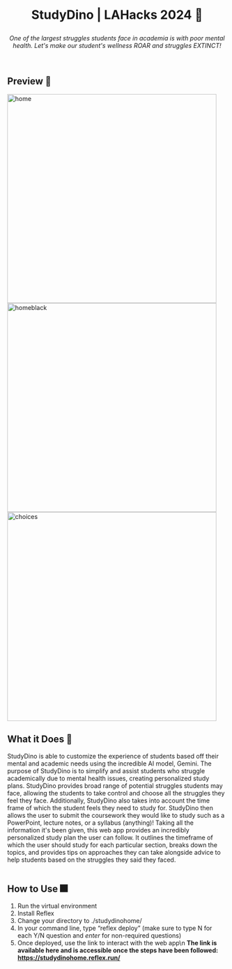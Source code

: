 # <p align=center> StudyDino | LAHacks 2024 🦖 </p>

*<p align=center>One of the largest struggles students face in academia is with poor mental health. Let's make our student's wellness ROAR and struggles EXTINCT!</p>*
<br>

## Preview 🌷
<img width="480" alt="home" src="https://github.com/JeremiahHerring/LAHacks_Project/assets/149734738/4d556d10-2c07-429a-b3a2-d882a76cc390">  <img width="480" alt="homeblack" src="https://github.com/JeremiahHerring/LAHacks_Project/assets/149734738/d7e20d14-4089-458e-be3c-b5d1c8b45ef9">  <img width="480" alt="choices" src="https://github.com/JeremiahHerring/LAHacks_Project/assets/149734738/a683c3b4-89d2-4217-9056-1422493e0a86">




## What it Does 🌟
StudyDino is able to customize the experience of students based off their mental and academic needs using the incredible AI model, Gemini. The purpose of StudyDino is to simplify and assist students who struggle academically due to mental health issues, creating personalized study plans. StudyDino provides broad range of potential struggles students may face, allowing the students to take control and choose all the struggles they feel they face. Additionally, StudyDino also takes into account the time frame of which the student feels they need to study for. StudyDino then allows the user to submit the coursework they would like to study such as a PowerPoint, lecture notes, or a syllabus (anything)! Taking all the information it's been given, this web app provides an incredibly personalized study plan the user can follow. It outlines the timeframe of which the user should study for each particular section, breaks down the topics, and provides tips on approaches they can take alongside advice to help students based on the struggles they said they faced.
<br>
<br>

## How to Use 🎆
1. Run the virtual environment
2. Install Reflex
3. Change your directory to ./studydinohome/
4. In your command line, type “reflex deploy” (make sure to type N for each Y/N question and *enter* for non-required questions)
5. Once deployed, use the link to interact with the web app\n
**The link is available here and is accessible once the steps have been followed: https://studydinohome.reflex.run/**
